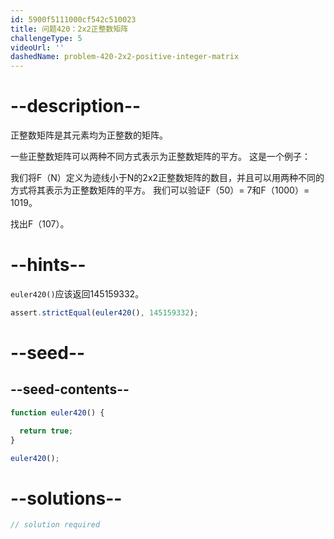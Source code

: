 ```yaml
---
id: 5900f5111000cf542c510023
title: 问题420：2x2正整数矩阵
challengeType: 5
videoUrl: ''
dashedName: problem-420-2x2-positive-integer-matrix
---
```


# --description--

正整数矩阵是其元素均为正整数的矩阵。

一些正整数矩阵可以两种不同方式表示为正整数矩阵的平方。 这是一个例子：

我们将F（N）定义为迹线小于N的2x2正整数矩阵的数目，并且可以用两种不同的方式将其表示为正整数矩阵的平方。 我们可以验证F（50）= 7和F（1000）= 1019。

找出F（107）。

# --hints--

`euler420()`应该返回145159332。

```js
assert.strictEqual(euler420(), 145159332);
```

# --seed--

## --seed-contents--

```js
function euler420() {

  return true;
}

euler420();
```

# --solutions--

```js
// solution required
```
